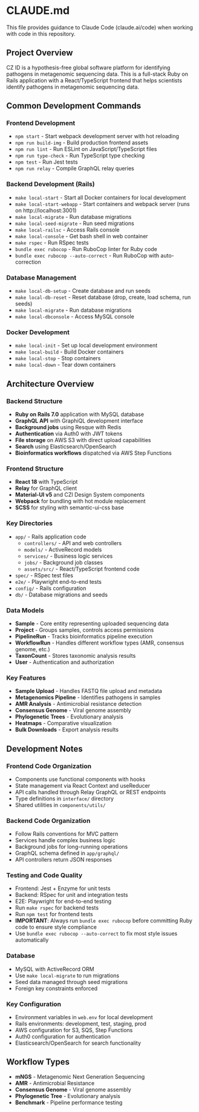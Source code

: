 # CLAUDE.md

This file provides guidance to Claude Code (claude.ai/code) when working with code in this repository.

## Project Overview

CZ ID is a hypothesis-free global software platform for identifying pathogens in metagenomic sequencing data. This is a full-stack Ruby on Rails application with a React/TypeScript frontend that helps scientists identify pathogens in metagenomic sequencing data.

## Common Development Commands

### Frontend Development
- `npm start` - Start webpack development server with hot reloading
- `npm run build-img` - Build production frontend assets
- `npm run lint` - Run ESLint on JavaScript/TypeScript files
- `npm run type-check` - Run TypeScript type checking
- `npm test` - Run Jest tests
- `npm run relay` - Compile GraphQL relay queries

### Backend Development (Rails)
- `make local-start` - Start all Docker containers for local development
- `make local-start-webapp` - Start containers and webpack server (runs on http://localhost:3001)
- `make local-migrate` - Run database migrations
- `make local-seed-migrate` - Run seed migrations
- `make local-railsc` - Access Rails console
- `make local-console` - Get bash shell in web container
- `make rspec` - Run RSpec tests
- `bundle exec rubocop` - Run RuboCop linter for Ruby code
- `bundle exec rubocop --auto-correct` - Run RuboCop with auto-correction

### Database Management
- `make local-db-setup` - Create database and run seeds
- `make local-db-reset` - Reset database (drop, create, load schema, run seeds)
- `make local-migrate` - Run database migrations
- `make local-dbconsole` - Access MySQL console

### Docker Development
- `make local-init` - Set up local development environment
- `make local-build` - Build Docker containers
- `make local-stop` - Stop containers
- `make local-down` - Tear down containers

## Architecture Overview

### Backend Structure
- **Ruby on Rails 7.0** application with MySQL database
- **GraphQL API** with GraphiQL development interface
- **Background jobs** using Resque with Redis
- **Authentication** via Auth0 with JWT tokens
- **File storage** on AWS S3 with direct upload capabilities
- **Search** using Elasticsearch/OpenSearch
- **Bioinformatics workflows** dispatched via AWS Step Functions

### Frontend Structure
- **React 18** with TypeScript
- **Relay** for GraphQL client
- **Material-UI v5** and CZI Design System components
- **Webpack** for bundling with hot module replacement
- **SCSS** for styling with semantic-ui-css base

### Key Directories
- `app/` - Rails application code
  - `controllers/` - API and web controllers
  - `models/` - ActiveRecord models
  - `services/` - Business logic services
  - `jobs/` - Background job classes
  - `assets/src/` - React/TypeScript frontend code
- `spec/` - RSpec test files
- `e2e/` - Playwright end-to-end tests
- `config/` - Rails configuration
- `db/` - Database migrations and seeds

### Data Models
- **Sample** - Core entity representing uploaded sequencing data
- **Project** - Groups samples, controls access permissions
- **PipelineRun** - Tracks bioinformatics pipeline execution
- **WorkflowRun** - Handles different workflow types (AMR, consensus genome, etc.)
- **TaxonCount** - Stores taxonomic analysis results
- **User** - Authentication and authorization

### Key Features
- **Sample Upload** - Handles FASTQ file upload and metadata
- **Metagenomics Pipeline** - Identifies pathogens in samples
- **AMR Analysis** - Antimicrobial resistance detection
- **Consensus Genome** - Viral genome assembly
- **Phylogenetic Trees** - Evolutionary analysis
- **Heatmaps** - Comparative visualization
- **Bulk Downloads** - Export analysis results

## Development Notes

### Frontend Code Organization
- Components use functional components with hooks
- State management via React Context and useReducer
- API calls handled through Relay GraphQL or REST endpoints
- Type definitions in `interface/` directory
- Shared utilities in `components/utils/`

### Backend Code Organization
- Follow Rails conventions for MVC pattern
- Services handle complex business logic
- Background jobs for long-running operations
- GraphQL schema defined in `app/graphql/`
- API controllers return JSON responses

### Testing and Code Quality
- Frontend: Jest + Enzyme for unit tests
- Backend: RSpec for unit and integration tests
- E2E: Playwright for end-to-end testing
- Run `make rspec` for backend tests
- Run `npm test` for frontend tests
- **IMPORTANT**: Always run `bundle exec rubocop` before committing Ruby code to ensure style compliance
- Use `bundle exec rubocop --auto-correct` to fix most style issues automatically

### Database
- MySQL with ActiveRecord ORM
- Use `make local-migrate` to run migrations
- Seed data managed through seed migrations
- Foreign key constraints enforced

### Key Configuration
- Environment variables in `web.env` for local development
- Rails environments: development, test, staging, prod
- AWS configuration for S3, SQS, Step Functions
- Auth0 configuration for authentication
- Elasticsearch/OpenSearch for search functionality

## Workflow Types
- **mNGS** - Metagenomic Next Generation Sequencing
- **AMR** - Antimicrobial Resistance
- **Consensus Genome** - Viral genome assembly
- **Phylogenetic Tree** - Evolutionary analysis
- **Benchmark** - Pipeline performance testing